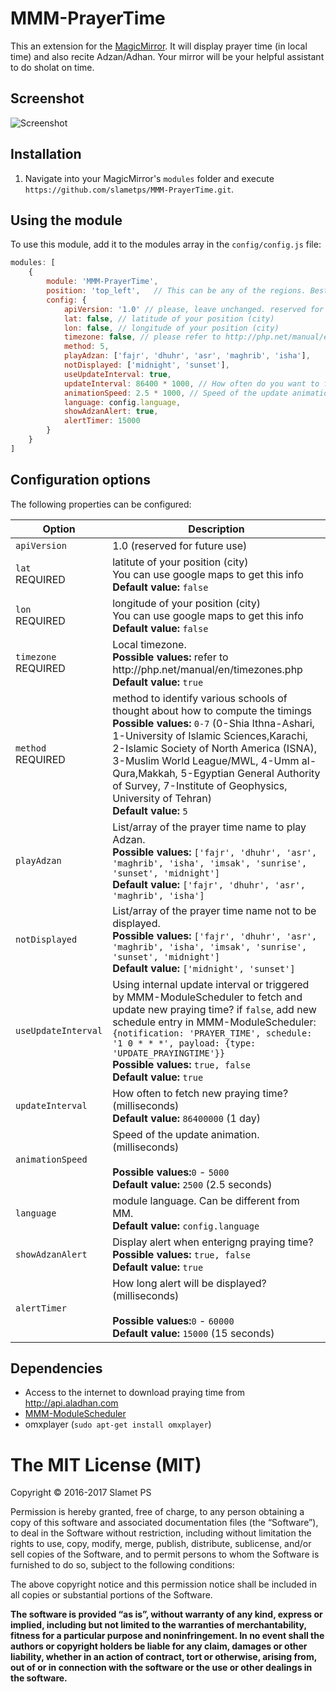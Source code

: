 # MMM-PrayerTime
This an extension for the [MagicMirror](https://github.com/MichMich/MagicMirror). It will display prayer time (in local time) and also recite Adzan/Adhan. Your mirror will be your helpful assistant to do sholat on time.

## Screenshot
![Screenshot](https://raw.githubusercontent.com/slametps/MMM-PrayerTime/master/screenshot.png)

## Installation
1. Navigate into your MagicMirror's `modules` folder and execute `https://github.com/slametps/MMM-PrayerTime.git`.

## Using the module

To use this module, add it to the modules array in the `config/config.js` file:
````javascript
modules: [
	{
		module: 'MMM-PrayerTime',
		position: 'top_left',	// This can be any of the regions. Best result is in the top_left/top_right.
		config: {
			apiVersion: '1.0' // please, leave unchanged. reserved for future use.
			lat: false, // latitude of your position (city)
			lon: false, // longitude of your position (city)
			timezone: false, // please refer to http://php.net/manual/en/timezones.php
			method: 5,
			playAdzan: ['fajr', 'dhuhr', 'asr', 'maghrib', 'isha'],
			notDisplayed: ['midnight', 'sunset'],
			useUpdateInterval: true,
			updateInterval: 86400 * 1000, // How often do you want to fetch new praying time? (milliseconds)
			animationSpeed: 2.5 * 1000, // Speed of the update animation. (milliseconds)
			language: config.language,
			showAdzanAlert: true,
			alertTimer: 15000
		}
	}
]
````

## Configuration options

The following properties can be configured:


<table width="100%">
	<!-- why, markdown... -->
	<thead>
		<tr>
			<th>Option</th>
			<th width="100%">Description</th>
		</tr>
	<thead>
	<tbody>
		<tr>
			<td><code>apiVersion</code></td>
			<td>1.0 (reserved for future use)</td>
		</tr>
		<tr>
			<td><code>lat</code><br>REQUIRED</td>
			<td>latitute of your position (city)
				<br>You can use google maps to get this info
				<br><b>Default value:</b> <code>false</code>
			</td>
		</tr>
		<tr>
			<td><code>lon</code><br>REQUIRED</td>
			<td>longitude of your position (city)
				<br>You can use google maps to get this info
				<br><b>Default value:</b> <code>false</code>
			</td>
		</tr>
		<tr>
			<td><code>timezone</code><br>REQUIRED</td>
			<td>Local timezone.
				<br><b>Possible values:</b> refer to http://php.net/manual/en/timezones.php
				<br><b>Default value:</b> <code>true</code>
			</td>
		</tr>
		<tr>
			<td><code>method</code><br>REQUIRED</td>
			<td>method to identify various schools of thought about how to compute the timings
				<br><b>Possible values:</b> <code>0-7</code> (0-Shia Ithna-Ashari, 1-University of Islamic Sciences,Karachi, 2-Islamic Society of North America (ISNA), 3-Muslim World League/MWL, 4-Umm al-Qura,Makkah, 5-Egyptian General Authority of Survey, 7-Institute of Geophysics, University of Tehran)
				<br><b>Default value:</b> <code>5</code>
			</td>
		</tr>
		<tr>
			<td><code>playAdzan</code></td>
			<td>List/array of the prayer time name to play Adzan.
				<br><b>Possible values:</b> <code>['fajr', 'dhuhr', 'asr', 'maghrib', 'isha', 'imsak', 'sunrise', 'sunset', 'midnight']</code>
				<br><b>Default value:</b> <code>['fajr', 'dhuhr', 'asr', 'maghrib', 'isha']</code>
			</td>
		</tr>
		<tr>
			<td><code>notDisplayed</code></td>
			<td>List/array of the prayer time name not to be displayed.
				<br><b>Possible values:</b> <code>['fajr', 'dhuhr', 'asr', 'maghrib', 'isha', 'imsak', 'sunrise', 'sunset', 'midnight']</code>
				<br><b>Default value:</b> <code>['midnight', 'sunset']</code>
			</td>
		</tr>
		<tr>
			<td><code>useUpdateInterval</code></td>
			<td>Using internal update interval or triggered by MMM-ModuleScheduler to fetch and update new praying time? if <code>false</code>, add new schedule entry in MMM-ModuleScheduler:
				<br><code>{notification: 'PRAYER_TIME', schedule: '1 0 * * *', payload: {type: 'UPDATE_PRAYINGTIME'}}</code>
				<br><b>Possible values:</b> <code>true, false</code>
				<br><b>Default value:</b> <code>true</code>
			</td>
		</tr>
		<tr>
			<td><code>updateInterval</code></td>
			<td>How often to fetch new praying time? (milliseconds)
				<br><b>Default value:</b> <code>86400000</code> (1 day)
			</td>
		</tr>
		<tr>
			<td><code>animationSpeed</code></td>
			<td>Speed of the update animation. (milliseconds)<br>
				<br><b>Possible values:</b><code>0</code> - <code>5000</code>
				<br><b>Default value:</b> <code>2500</code> (2.5 seconds)
			</td>
		</tr>
		<tr>
			<td><code>language</code></td>
			<td>module language. Can be different from MM.
				<br><b>Default value:</b> <code>config.language</code>
			</td>
		</tr>
		<tr>
			<td><code>showAdzanAlert</code></td>
			<td>Display alert when enterigng praying time?
				<br><b>Possible values:</b> <code>true, false</code>
				<br><b>Default value:</b> <code>true</code>
			</td>
		</tr>
		<tr>
			<td><code>alertTimer</code></td>
			<td>How long alert will be displayed? (milliseconds)<br>
				<br><b>Possible values:</b><code>0</code> - <code>60000</code>
				<br><b>Default value:</b> <code>15000</code> (15 seconds)
			</td>
		</tr>
	</tbody>
</table>

## Dependencies
- Access to the internet to download praying time from http://api.aladhan.com
- [MMM-ModuleScheduler](https://github.com/ianperrin/MMM-ModuleScheduler)
- omxplayer (<code>sudo apt-get install omxplayer</code>)

The MIT License (MIT)
=====================

Copyright © 2016-2017 Slamet PS

Permission is hereby granted, free of charge, to any person
obtaining a copy of this software and associated documentation
files (the “Software”), to deal in the Software without
restriction, including without limitation the rights to use,
copy, modify, merge, publish, distribute, sublicense, and/or sell
copies of the Software, and to permit persons to whom the
Software is furnished to do so, subject to the following
conditions:

The above copyright notice and this permission notice shall be
included in all copies or substantial portions of the Software.

**The software is provided “as is”, without warranty of any kind, express or implied, including but not limited to the warranties of merchantability, fitness for a particular purpose and noninfringement. In no event shall the authors or copyright holders be liable for any claim, damages or other liability, whether in an action of contract, tort or otherwise, arising from, out of or in connection with the software or the use or other dealings in the software.**
